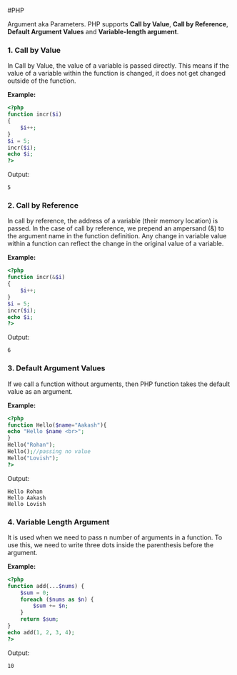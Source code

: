 #PHP 

Argument aka Parameters.
PHP supports **Call by Value**, **Call by Reference**, **Default Argument Values** and **Variable-length argument**.

### 1. Call by Value

In Call by Value, the value of a variable is passed directly. This means if the value of a variable within the function is changed, it does not get changed outside of the function. 

**Example:**

```php
<?php  
function incr($i)  
{  
    $i++;  
}  
$i = 5;  
incr($i);  
echo $i;  
?>  
```
Output: 
```markup
5
```

### 2. Call by Reference

In call by reference, the address of a variable (their memory location) is passed. In the case of call by reference, we prepend an ampersand (&) to the argument name in the function definition. Any change in variable value within a function can reflect the change in the original value of a variable.

**Example:**

```php
<?php  
function incr(&$i)  
{  
    $i++;  
}  
$i = 5;  
incr($i);  
echo $i;  
?>  
```

Output: 

```markup
6
```

### 3. Default Argument Values

If we call a function without arguments, then PHP function takes the default value as an argument. 

**Example:**

```php
<?php  
function Hello($name="Aakash"){  
echo "Hello $name <br>";  
}  
Hello("Rohan");  
Hello();//passing no value  
Hello("Lovish");  
?>  
```

Output:

```markup
Hello Rohan
Hello Aakash
Hello Lovish
```
### 4. Variable Length Argument

It is used when we need to pass n number of arguments in a function. To use this, we need to write three dots inside the parenthesis before the argument. 

**Example:**

```php
<?php  
function add(...$nums) {  
    $sum = 0;  
    foreach ($nums as $n) {  
        $sum += $n;  
    }  
    return $sum;  
} 
echo add(1, 2, 3, 4);  
?>  
```

Output:

```markup
10
```


